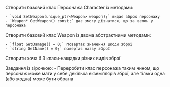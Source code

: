 Створити базовий клас Персонажа Character із методами:

    - `void SetWeapon(unique_ptr<Weapon> weapon);` видає зброю персонажу
    - `Weapon* GetWeapon() const;` дає змогу дізнатися, що за вепон у персонажа
Створити базовий клас Weapon із двома абстрактними методами:

    - `float GetDamage() = 0;` повертає значення шкоди зброї
    - `string GetName() = 0;` повертає назву зброї
    
Створити хоча б 3 класи-нащадки різних видів зброї

Завдання із зірочкою:
    - Переробити клас персонажа таким чином, що персонаж може мати у себе декілька екземплярів зброї, але тільки одна (або жодна) може бути обрана